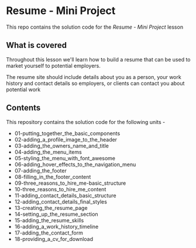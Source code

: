 # Resume - Mini Project

This repo contains the solution code for the *Resume - Mini Project* lesson

## What is covered
Throughout this lesson we'll learn how to build a resume that can be used to market yourself to potential employers.

The resume site should include details about you as a person, your work history and contact details so employers, or clients can contact you about potential work

## Contents
This repository contains the solution code for the following units -
  - 01-putting_together_the_basic_components
  - 02-adding_a_profile_image_to_the_header
  - 03-adding_the_owners_name_and_title
  - 04-adding_the_menu_items
  - 05-styling_the_menu_with_font_awesome
  - 06-adding_hover_effects_to_the_navigation_menu
  - 07-adding_the_footer
  - 08-filling_in_the_footer_content
  - 09-three_reasons_to_hire_me-basic_structure	
  - 10-three_reasons_to_hire_me_content
  - 11-adding_contact_details_basic_structure
  - 12-adding_contact_details_final_styles
  - 13-creating_the_resume_page
  - 14-setting_up_the_resume_section
  - 15-adding_the_resume_skills
  - 16-adding_a_work_history_timeline
  - 17-adding_the_contact_form
  - 18-providing_a_cv_for_download
